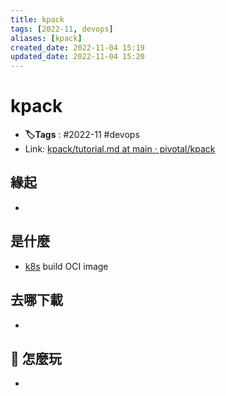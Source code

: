 ```yaml
---
title: kpack
tags: [2022-11, devops]
aliases: [kpack]
created_date: 2022-11-04 15:19
updated_date: 2022-11-04 15:20
---
```


# kpack

- **🏷️Tags** :   #2022-11 #devops 
- Link: [kpack/tutorial.md at main · pivotal/kpack](https://github.com/pivotal/kpack/blob/main/docs/tutorial.md)

## 緣起

- 

## 是什麼

- [k8s](../06-Kubernetes/k8s.md) build OCI image

## 去哪下載

- 

## 📝 怎麼玩

- 
